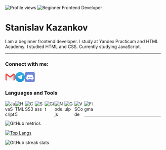 ![Profile views](https://gpvc.arturio.dev/kazankovstas)
![Beginner Frontend Developer](https://ia.wampi.ru/2022/04/07/front-end-compressor-compressor.png)

# Stanislav Kazankov

I am a beginner frontend developer. I study at Yandex Practicum and HTML Academy. I studied HTML and CSS. Currently studying JavaScript.

---

### Connect with me:

[<img align="left" src='icons/mail.svg' alt='gmail' height='32'>](mailto:kazankovstas.jb@gmail.com)
[<img align="left" src='icons/telegram.svg' alt='telegram' height='32'>](https://t.me/kazankovstanislav)
[<img align="left" src='icons/discord.svg' alt='discord' height='32'>](https://discordapp.com/users/784745746062508075/)

<br />
<br />

### Languages and Tools

<img align="left" alt="JavaScript" width="32px" src="https://cdn.jsdelivr.net/gh/devicons/devicon/icons/javascript/javascript-original.svg"/>
<img align="left" alt="HTML5" width="32px" src="https://cdn.jsdelivr.net/gh/devicons/devicon/icons/html5/html5-original.svg"/>
<img align="left" alt="CSS3" width="32px" src="https://cdn.jsdelivr.net/gh/devicons/devicon/icons/css3/css3-original.svg"/>
<img align="left" alt="Sass" width="32px" src="https://cdn.jsdelivr.net/gh/devicons/devicon/icons/sass/sass-original.svg"/>
<img align="left" alt="Git" width="32px" src="https://cdn.jsdelivr.net/gh/devicons/devicon/icons/git/git-plain.svg"/>
<img align="left" alt="Node.js" width="32px" src="https://cdn.jsdelivr.net/gh/devicons/devicon/icons/nodejs/nodejs-original.svg"/>
<img align="left" alt="Gulp" width="32px" src="https://cdn.jsdelivr.net/gh/devicons/devicon/icons/gulp/gulp-plain.svg"/>
<img align="left" alt="VSCode" width="32px" src="https://cdn.jsdelivr.net/gh/devicons/devicon/icons/vscode/vscode-original.svg"/>
<img align="left" alt="Figma" width="32px" src="https://cdn.jsdelivr.net/gh/devicons/devicon/icons/figma/figma-original.svg"/>

<br />
<br />

---

![GitHub metrics](https://metrics.lecoq.io/kazankovstas)

[![Top Langs](https://github-readme-stats.vercel.app/api/top-langs/?username=kazankovstas)](https://github.com/anuraghazra/github-readme-stats)

![GitHub streak stats](https://github-readme-streak-stats.herokuapp.com/?user=kazankovstas)
